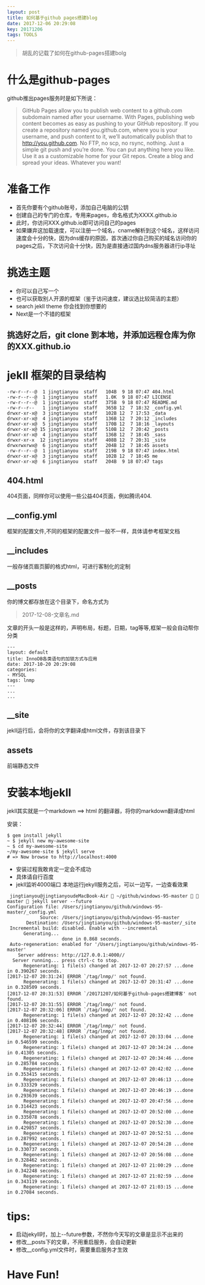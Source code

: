 ```yaml
---
layout: post
title: 如何基于github pages搭建blog
date: 2017-12-06 20:29:08
key: 20171206
tags: TOOLS
---
```

> 胡乱的记载了如何在github-pages搭建bolg

# 什么是github-pages

github推出pages服务时是如下所说：

> GitHub Pages allow you to publish web content to a github.com subdomain named after your username. With Pages, publishing web content becomes as easy as pushing to your GitHub repository.
If you create a repository named you.github.com, where you is your username, and push content to it, we’ll automatically publish that to http://you.github.com. No FTP, no scp, no rsync, nothing. Just a simple git push and you’re done. You can put anything here you like. Use it as a customizable home for your Git repos. Create a blog and spread your ideas. Whatever you want!


# 准备工作

* 首先你要有个github账号，添加自己电脑的公钥
* 创建自己的专门的仓库，专用来pages，命名格式为XXXX.github.io 
* 此时，你访问XXX.github.io即可访问自己的pages
* 如果嫌弃这加载速度，可以注册一个域名，cname解析到这个域名，这样访问速度会十分的快，因为dns缓存的原因，首次通过你自己购买的域名访问你的pages之后，下次访问会十分快，因为是直接通过国内dns服务器进行ip寻址


# 挑选主题

* 你可以自己写一个
* 也可以获取别人开源的框架（鉴于访问速度，建议选比较简洁的主题）
* search jekll theme 你会找到你想要的
* Next是一个不错的框架

## 挑选好之后，git clone 到本地，并添加远程仓库为你的XXX.github.io

# jekll 框架的目录结构

```shell
-rw-r--r--@  1 jingtianyou  staff   104B  9 18 07:47 404.html
-rw-r--r--@  1 jingtianyou  staff   1.0K  9 18 07:47 LICENSE
-rw-r--r--@  1 jingtianyou  staff   375B  9 18 07:47 README.md
-rw-r--r--   1 jingtianyou  staff   365B 12  7 18:32 _config.yml
drwxr-xr-x@  3 jingtianyou  staff   102B 12  7 17:53 _data
drwxr-xr-x@  4 jingtianyou  staff   136B 12  7 20:12 _includes
drwxr-xr-x@  5 jingtianyou  staff   170B 12  7 18:16 _layouts
drwxr-xr-x@ 15 jingtianyou  staff   510B 12  7 20:42 _posts
drwxr-xr-x@  4 jingtianyou  staff   136B 12  7 18:45 _sass
drwxr-xr-x  12 jingtianyou  staff   408B 12  7 20:31 _site
drwxrwxrwx@  6 jingtianyou  staff   204B 12  7 18:45 assets
-rw-r--r--@  1 jingtianyou  staff   219B  9 18 07:47 index.html
drwxr-xr-x@  3 jingtianyou  staff   102B 12  7 18:45 me
drwxr-xr-x@  6 jingtianyou  staff   204B  9 18 07:47 tags
```

## 404.html
404页面，同样你可以使用一些公益404页面，例如腾讯404.

## __config.yml
框架的配置文件,不同的框架的配置文件一般不一样，具体请参考框架文档

## __includes
一般存储页眉页脚的格式html，可进行客制化的定制

## __posts
你的博文都存放在这个目录下，命名方式为
> 2017-12-08-文章名.md

文章的开头一般是这样的，声明布局，标题，日期，tag等等,框架一般会自动帮你分类

```shell
---
layout: default
title: InnoDB各类语句的加锁方式与应用
date: 2017-10-20 20:29:08
categories:
- MYSQL
tags: lnmp
---
...
...
```
## __site
jekll运行后，会将你的文字翻译成html文件，存到该目录下

## assets
前端静态文件

# 安装本地jekll

jekll其实就是一个markdown ==> html 的翻译器，将你的markdown翻译成html

安装：

```shell
$ gem install jekyll
~ $ jekyll new my-awesome-site
~ $ cd my-awesome-site
~/my-awesome-site $ jekyll serve
# => Now browse to http://localhost:4000
```
* 安装过程我敢肯定一定会不成功
* 具体请自行百度
* jekll监听4000端口
本地运行jekyll服务之后，可以一边写，一边查看效果

```shell
 jingtianyou@jingtianyoudeMacBook-Air  ~/github/windows-95-master   master  jekyll server --future
Configuration file: /Users/jingtianyou/github/windows-95-master/_config.yml
            Source: /Users/jingtianyou/github/windows-95-master
       Destination: /Users/jingtianyou/github/windows-95-master/_site
 Incremental build: disabled. Enable with --incremental
      Generating...
                    done in 0.868 seconds.
 Auto-regeneration: enabled for '/Users/jingtianyou/github/windows-95-master'
    Server address: http://127.0.0.1:4000//
  Server running... press ctrl-c to stop.
      Regenerating: 1 file(s) changed at 2017-12-07 20:27:57 ...done in 0.390267 seconds.
[2017-12-07 20:31:24] ERROR `/tag/lnmp/' not found.
      Regenerating: 1 file(s) changed at 2017-12-07 20:31:47 ...done in 0.328509 seconds.
[2017-12-07 20:31:53] ERROR `/20171207/如何基于github-pages搭建博客' not found.
[2017-12-07 20:31:55] ERROR `/tag/lnmp/' not found.
[2017-12-07 20:32:06] ERROR `/tag/lnmp/' not found.
      Regenerating: 1 file(s) changed at 2017-12-07 20:32:42 ...done in 0.408106 seconds.
[2017-12-07 20:32:44] ERROR `/tag/lnmp/' not found.
[2017-12-07 20:32:48] ERROR `/tag/lnmp/' not found.
      Regenerating: 1 file(s) changed at 2017-12-07 20:33:04 ...done in 0.546599 seconds.
      Regenerating: 1 file(s) changed at 2017-12-07 20:34:24 ...done in 0.41305 seconds.
      Regenerating: 1 file(s) changed at 2017-12-07 20:34:46 ...done in 0.285784 seconds.
      Regenerating: 1 file(s) changed at 2017-12-07 20:42:02 ...done in 0.353415 seconds.
      Regenerating: 1 file(s) changed at 2017-12-07 20:46:13 ...done in 0.333329 seconds.
      Regenerating: 1 file(s) changed at 2017-12-07 20:46:19 ...done in 0.293639 seconds.
      Regenerating: 1 file(s) changed at 2017-12-07 20:47:56 ...done in 0.314423 seconds.
      Regenerating: 1 file(s) changed at 2017-12-07 20:52:00 ...done in 0.335078 seconds.
      Regenerating: 1 file(s) changed at 2017-12-07 20:52:30 ...done in 0.429857 seconds.
      Regenerating: 1 file(s) changed at 2017-12-07 20:52:51 ...done in 0.287992 seconds.
      Regenerating: 1 file(s) changed at 2017-12-07 20:54:28 ...done in 0.330737 seconds.
      Regenerating: 1 file(s) changed at 2017-12-07 20:56:08 ...done in 0.328462 seconds.
      Regenerating: 1 file(s) changed at 2017-12-07 21:00:29 ...done in 0.342248 seconds.
      Regenerating: 1 file(s) changed at 2017-12-07 21:02:59 ...done in 0.343119 seconds.
      Regenerating: 1 file(s) changed at 2017-12-07 21:03:15 ...done in 0.27084 seconds.
```

# tips:
* 启动jekyll时，加上--future参数，不然你今天写的文章是显示不出来的
* 修改__posts下的文章，不用重启服务，会自动更新
* 修改__config.yml文件时，需要重启服务才生效

# Have Fun!
